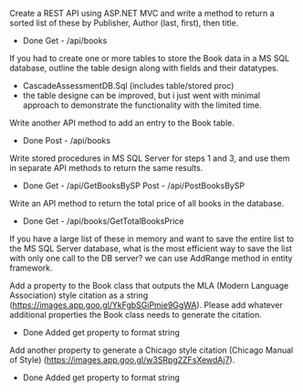 Create a REST API using ASP.NET MVC and write a method to return a sorted list of these by Publisher, Author (last, first), then title.
- Done
Get - /api/books 

If you had to create one or more tables to store the Book data in a MS SQL database, outline the table design along with fields and their datatypes.
- CascadeAssessmentDB.Sql (includes table/stored proc)
- the table designe can be improved, but i just went with minimal approach to demonstrate the functionality with the limited time.

Write another API method to add an entry to the Book table.
- Done 
Post - /api/books

Write stored procedures in MS SQL Server for steps 1 and 3, and use them in separate API methods to return the same results.
- Done
Get - /api/GetBooksBySP
Post - /api/PostBooksBySP

Write an API method to return the total price of all books in the database.
- Done
Get - /api/books/GetTotalBooksPrice

If you have a large list of these in memory and want to save the entire list to the MS SQL Server database, what is the most efficient way to save the list with only one call to the DB server?
we can use AddRange method in entity framework.

Add a property to the Book class that outputs the MLA (Modern Language Association) style citation as a string (https://images.app.goo.gl/YkFgbSGiPmie9GgWA). Please add whatever additional properties the Book class needs to generate the citation.
- Done
Added get property to format string

Add another property to generate a Chicago style citation (Chicago Manual of Style) (https://images.app.goo.gl/w3SRpg2ZFsXewdAj7).
- Done
Added get property to format string
